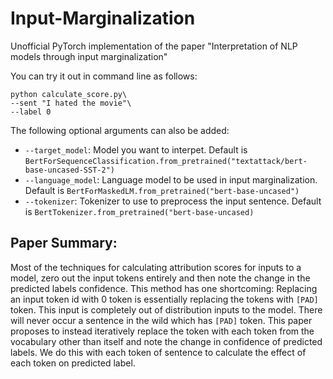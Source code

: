 # Input-Marginalization
Unofficial PyTorch implementation of the paper "Interpretation of NLP models through input marginalization"


You can try it out in command line as follows:

```
python calculate_score.py\ 
--sent "I hated the movie"\
--label 0 
```
The following optional arguments can also be added:

* `--target_model`: Model you want to interpet. Default is `BertForSequenceClassification.from_pretrained("textattack/bert-base-uncased-SST-2")`
* `--language_model`: Language model to be used in input marginalization. Default is `BertForMaskedLM.from_pretrained("bert-base-uncased")`
* `--tokenizer`: Tokenizer to use to preprocess the input sentence. Default is `BertTokenizer.from_pretrained("bert-base-uncased)`


## Paper Summary:

Most of the techniques for calculating attribution scores for inputs to a model, zero out the input tokens entirely and then note the change in the predicted labels confidence. This method has one shortcoming: Replacing an input token id with 0 token is essentially replacing the tokens with `[PAD]` token. This input is completely out of distribution inputs to the model. There will never occur a sentence in the wild which has `[PAD]` token. This paper proposes to instead iteratively replace the token with each token from the vocabulary other than itself and note the change in confidence of predicted labels. We do this with each token of sentence to calculate the effect of each token on predicted label.
